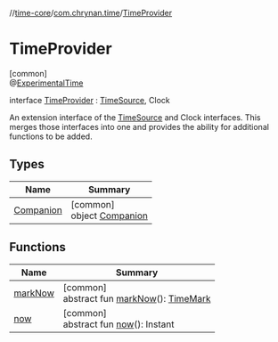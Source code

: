 //[time-core](../../../index.md)/[com.chrynan.time](../index.md)/[TimeProvider](index.md)

# TimeProvider

[common]\
@[ExperimentalTime](https://kotlinlang.org/api/latest/jvm/stdlib/kotlin.time/-experimental-time/index.html)

interface [TimeProvider](index.md) : [TimeSource](https://kotlinlang.org/api/latest/jvm/stdlib/kotlin.time/-time-source/index.html), Clock

An extension interface of the [TimeSource](https://kotlinlang.org/api/latest/jvm/stdlib/kotlin.time/-time-source/index.html) and Clock interfaces. This merges those interfaces into one and provides the ability for additional functions to be added.

## Types

| Name | Summary |
|---|---|
| [Companion](-companion/index.md) | [common]<br>object [Companion](-companion/index.md) |

## Functions

| Name | Summary |
|---|---|
| [markNow](index.md#338029542%2FFunctions%2F-2124218425) | [common]<br>abstract fun [markNow](index.md#338029542%2FFunctions%2F-2124218425)(): [TimeMark](https://kotlinlang.org/api/latest/jvm/stdlib/kotlin.time/-time-mark/index.html) |
| [now](index.md#-912716955%2FFunctions%2F-2124218425) | [common]<br>abstract fun [now](index.md#-912716955%2FFunctions%2F-2124218425)(): Instant |
